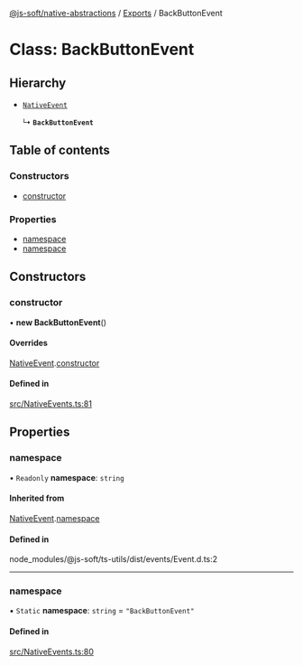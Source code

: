 [@js-soft/native-abstractions](../README.md) / [Exports](../modules.md) / BackButtonEvent

# Class: BackButtonEvent

## Hierarchy

- [`NativeEvent`](NativeEvent.md)

  ↳ **`BackButtonEvent`**

## Table of contents

### Constructors

- [constructor](BackButtonEvent.md#constructor)

### Properties

- [namespace](BackButtonEvent.md#namespace)
- [namespace](BackButtonEvent.md#namespace)

## Constructors

### constructor

• **new BackButtonEvent**()

#### Overrides

[NativeEvent](NativeEvent.md).[constructor](NativeEvent.md#constructor)

#### Defined in

[src/NativeEvents.ts:81](https://github.com/js-soft/ts-native-access/blob/f2bbc45/packages/abstractions/src/NativeEvents.ts#L81)

## Properties

### namespace

• `Readonly` **namespace**: `string`

#### Inherited from

[NativeEvent](NativeEvent.md).[namespace](NativeEvent.md#namespace)

#### Defined in

node_modules/@js-soft/ts-utils/dist/events/Event.d.ts:2

___

### namespace

▪ `Static` **namespace**: `string` = `"BackButtonEvent"`

#### Defined in

[src/NativeEvents.ts:80](https://github.com/js-soft/ts-native-access/blob/f2bbc45/packages/abstractions/src/NativeEvents.ts#L80)

